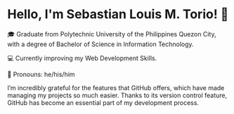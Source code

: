 # Hello, I'm Sebastian Louis M. Torio! 👋

🎓 Graduate from Polytechnic University of the Philippines Quezon City, with a degree of Bachelor of Science in Information Technology.

💻 Currently improving my Web Development Skills.

🌟 Pronouns: he/his/him

I’m incredibly grateful for the features that GitHub offers, which have made managing my projects so much easier. Thanks to its version control feature, GitHub has become an essential part of my development process.

<!---
SebastianSiuol/SebastianSiuol is a ✨ special ✨ repository because its `README.md` (this file) appears on your GitHub profile.
You can click the Preview link to take a look at your changes.
--->
